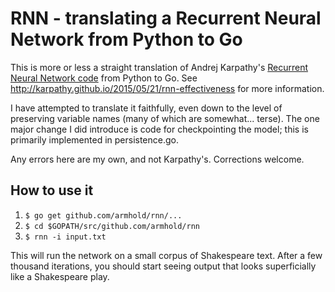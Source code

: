 # RNN - translating a Recurrent Neural Network from Python to Go

This is more or less a straight translation of Andrej Karpathy's
[Recurrent Neural Network code](https://gist.github.com/karpathy/d4dee566867f8291f086) from Python to Go. See
http://karpathy.github.io/2015/05/21/rnn-effectiveness for more information.

I have attempted to translate it faithfully, even down to the level of preserving variable names
(many of which are somewhat... terse). The one major change I did introduce is code for checkpointing the model;
this is primarily implemented in persistence.go.

Any errors here are my own, and not Karpathy's. Corrections welcome.


## How to use it

1. `$ go get github.com/armhold/rnn/...`
1. `$ cd $GOPATH/src/github.com/armhold/rnn`
1. `$ rnn -i input.txt`

This will run the network on a small corpus of Shakespeare text. After a few thousand iterations,
you should start seeing output that looks superficially like a Shakespeare play.
